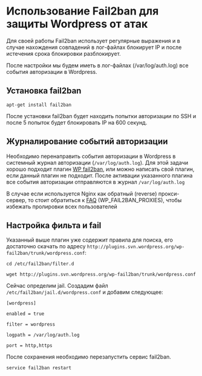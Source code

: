 # Использование Fail2ban для защиты Wordpress от атак

Для своей работы Fail2ban использует регулярные выражения и в случае нахождения совпадений в лог-файлах блокирует IP и после истечения срока блокировки разблокирует.

После настройки мы будем иметь в лог-файлах (/var/log/auth.log) все события авторизации в Wordpress.

## Установка fail2ban

```
apt-get install fail2ban
```

После установки fail2ban будет находить попытки авторизации по SSH и после 5 попыток будет блокировать IP на 600 секунд.

## Журналирование событий авторизации

Необходимо перенаправить события авторизации в Wordpress в системный журнал авторизации (`/var/log/auth.log`).
Для этой задачи хорошо подходит плагин [WP fail2ban](https://wordpress.org/plugins/wp-fail2ban/), или можно написать свой плагин, если данный плагин не подходит. После активации указанного плагина все события авторизации отправляются в журнал `/var/log/auth.log`

В случае если используется Nginx как обратный (reverse) прокси-сервер, то стоит обратиться к [FAQ](https://wordpress.org/plugins/wp-fail2ban/faq/) (WP_FAIL2BAN_PROXIES), чтобы избежать пролировки всех пользователей

## Настройка фильта и fail

Указанный выше плагин уже содержит правила для поиска, его достаточно скачать по адресу `http://plugins.svn.wordpress.org/wp-fail2ban/trunk/wordpress.conf`:

```
cd /etc/fail2ban/filter.d

wget http://plugins.svn.wordpress.org/wp-fail2ban/trunk/wordpress.conf
```

Сейчас определим jail. Создадим файл `/etc/fail2ban/jail.d/wordpress.conf` и добавим следующее:

```
[wordpress]

enabled = true

filter = wordpress

logpath = /var/log/auth.log

port = http,https
```

После сохранения необходимо перезапустить сервис fail2ban.

```
service fail2ban restart
```
